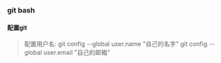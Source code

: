 ### git bash

#### 配置git
> 配置用户名: git config --global user.name "自己的名字"
> git config --global user.email "自己的邮箱"